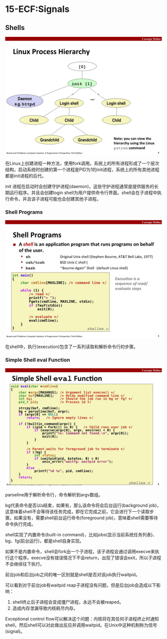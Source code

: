 # 15-ECF:Signals

## Shells

![png](15-ECF-Signals/15-ecf-signals_4.JPG)

在Linux上创建进程一种方法，使用fork调用。系统上的所有进程形成了一个层次结构，启动系统时创建的第一个进程是PID为1的init进程，系统上的所有其他进程都是init进程的后代。

init 进程在启动时会创建守护进程(daemon)，这些守护进程通常是提供服务的长期运行程序。并且会创建login shell为用户提供命令行界面。shell会在子进程中执行命令，并且该子进程可能也会创建其他子进程。

### Shell Programs

![png](15-ECF-Signals/15-ecf-signals_5.JPG)

在shell中，执行(execution)包含了一系列读取和解析命令行的步骤。

### Simple Shell eval Function

![png](15-ECF-Signals/15-ecf-signals_6.JPG)

parseline用于解析命令行，命令解析到argv数组。

bg代表命令是否以`&`结束，如果有，那么该命令将会后台运行(background job)，这意味着shell不会等待该任务完成，即在它完成之前，它会进行下一个读取步骤。如果没有，需要shell前台运行命令(foreground job)，意味着shell需要等待命令执行完成。

shell实现了内置命令(built-in command)，比如jobs(显示当前系统任务列表)、bg、fg(前台运行)，都是shell自身实现。

如果不是内置命令，shell会fork出一个子进程，该子进程会通过调用execve来执行这个程序。execve没有错误情况下不会return，出现了错误会exit，所以子进程不会继续往下执行。

前台job和后台job之间的唯一区别就是shell是否对该job执行waitpid。

可以看到对于前台job有waitpid reap子进程没有问题，但是后台job会造成以下影响：

1. shell终止后子进程会变成僵尸进程，永远不会被reaped。
2. 造成内存泄漏导致内核耗尽内存。

Exceptional control flow可以解决这个问题：内核将在其任何子进程终止时通知shell，然后shell可以对此做出反应并调用waitpid。在Unix中这种机制称为信号(signal)。